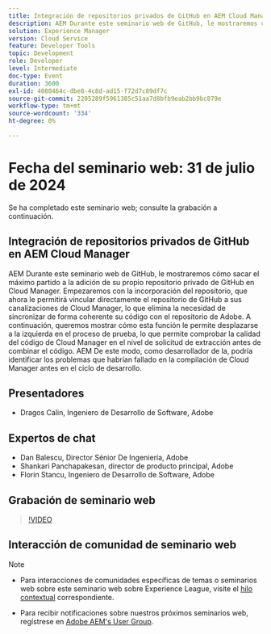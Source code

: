 ```yaml
---
title: Integración de repositorios privados de GitHub en AEM Cloud Manager
description: AEM Durante este seminario web de GitHub, le mostraremos cómo sacar el máximo partido a la adición de su propio repositorio privado de GitHub en Cloud Manager. Empezaremos con la incorporación del repositorio, que ahora le permitirá vincular directamente el repositorio de GitHub a sus canalizaciones de Cloud Manager, lo que elimina la necesidad de sincronizar de forma coherente su código con el repositorio de Adobe. A continuación, queremos mostrar cómo esta función le permite desplazarse a la izquierda en el proceso de prueba, lo que permite comprobar la calidad del código de Cloud Manager en el nivel de solicitud de extracción antes de combinar el código. AEM De este modo, como desarrollador de la, podría identificar los problemas que habrían fallado en la compilación de Cloud Manager antes en el ciclo de desarrollo.
solution: Experience Manager
version: Cloud Service
feature: Developer Tools
topic: Development
role: Developer
level: Intermediate
doc-type: Event
duration: 3600
exl-id: 4080464c-dbe8-4c8d-ad15-f72d7c89df7c
source-git-commit: 2205289f5961385c51aa7d8bfb9eab2bb9bc879e
workflow-type: tm+mt
source-wordcount: '334'
ht-degree: 0%

---
```


# Fecha del seminario web: 31 de julio de 2024

Se ha completado este seminario web; consulte la grabación a continuación.

## Integración de repositorios privados de GitHub en AEM Cloud Manager

AEM Durante este seminario web de GitHub, le mostraremos cómo sacar el máximo partido a la adición de su propio repositorio privado de GitHub en Cloud Manager. Empezaremos con la incorporación del repositorio, que ahora le permitirá vincular directamente el repositorio de GitHub a sus canalizaciones de Cloud Manager, lo que elimina la necesidad de sincronizar de forma coherente su código con el repositorio de Adobe. A continuación, queremos mostrar cómo esta función le permite desplazarse a la izquierda en el proceso de prueba, lo que permite comprobar la calidad del código de Cloud Manager en el nivel de solicitud de extracción antes de combinar el código. AEM De este modo, como desarrollador de la, podría identificar los problemas que habrían fallado en la compilación de Cloud Manager antes en el ciclo de desarrollo.

## Presentadores

* Dragos Calin, Ingeniero de Desarrollo de Software, Adobe

## Expertos de chat

* Dan Balescu, Director Sénior De Ingeniería, Adobe
* Shankari Panchapakesan, director de producto principal, Adobe
* Florin Stancu, Ingeniero de Desarrollo de Software, Adobe

## Grabación de seminario web

>[!VIDEO](https://video.tv.adobe.com/v/3432350)

## Interacción de comunidad de seminario web

>[!NOTE]
>
>* Para interacciones de comunidades específicas de temas o seminarios web sobre este seminario web sobre Experience League, visite el [hilo contextual](tbd) correspondiente.
>
>* Para recibir notificaciones sobre nuestros próximos seminarios web, regístrese en [Adobe AEM&#39;s User Group](https://aem-augs.adobe.com/).
